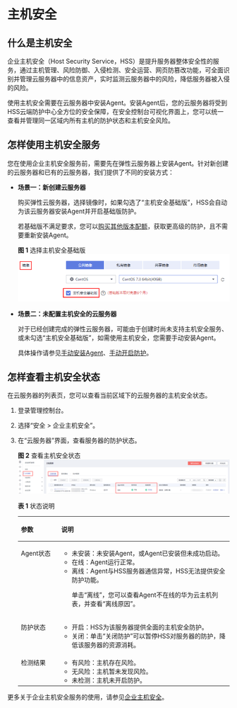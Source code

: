 # 主机安全<a name="ZH-CN_TOPIC_0206596990"></a>

## 什么是主机安全<a name="zh-cn_topic_0141767300_section6946111461512"></a>

企业主机安全（Host Security Service，HSS）是提升服务器整体安全性的服务，通过主机管理、风险防御、入侵检测、安全运营、网页防篡改功能，可全面识别并管理云服务器中的信息资产，实时监测云服务器中的风险，降低服务器被入侵的风险。

使用主机安全需要在云服务器中安装Agent。安装Agent后，您的云服务器将受到HSS云端防护中心全方位的安全保障，在安全控制台可视化界面上，您可以统一查看并管理同一区域内所有主机的防护状态和主机安全风险。

## 怎样使用主机安全服务<a name="section028134814389"></a>

您在使用企业主机安全服务前，需要先在弹性云服务器上安装Agent。针对新创建的云服务器和已有的云服务器，我们提供了不同的安装方式：

-   **场景一：新创建云服务器**

    购买弹性云服务器，选择镜像时，如果勾选了“主机安全基础版”，HSS会自动为该云服务器安装Agent并开启基础版防护。

    若基础版不满足要求，您可以[购买其他版本配额](https://support.huaweicloud.com/usermanual-hss/hss_01_0229.html)，获取更高级的防护，且不需要重新安装Agent。

    **图 1**  选择主机安全基础版<a name="fig5630131510550"></a>  
    ![](figures/选择主机安全基础版.png "选择主机安全基础版")

-   **场景二：未配置主机安全的云服务器**

    对于已经创建完成的弹性云服务器，可能由于创建时尚未支持主机安全服务、或未勾选“主机安全基础版”，如需使用主机安全，您需要手动安装Agent。

    具体操作请参见[手动安装Agent](https://support.huaweicloud.com/usermanual-hss/hss_01_0234.html)、[手动开启防护](https://support.huaweicloud.com/usermanual-hss/hss_01_0230.html)。


## 怎样查看主机安全状态<a name="section1231113458914"></a>

在云服务器的列表页，您可以查看当前区域下的云服务器的主机安全状态。

1.  登录管理控制台。
2.  选择“安全 \> 企业主机安全”。
3.  在“云服务器”界面，查看服务器的防护状态。

    **图 2**  查看主机安全状态<a name="fig10345815205611"></a>  
    ![](figures/查看主机安全状态.png "查看主机安全状态")

    **表 1**  状态说明

    <a name="table1247193655710"></a>
    <table><thead align="left"><tr id="row84873614571"><th class="cellrowborder" valign="top" width="19.05%" id="mcps1.2.3.1.1"><p id="p44863685717"><a name="p44863685717"></a><a name="p44863685717"></a>参数</p>
    </th>
    <th class="cellrowborder" valign="top" width="80.95%" id="mcps1.2.3.1.2"><p id="p94863615719"><a name="p94863615719"></a><a name="p94863615719"></a>说明</p>
    </th>
    </tr>
    </thead>
    <tbody><tr id="row34819364575"><td class="cellrowborder" valign="top" width="19.05%" headers="mcps1.2.3.1.1 "><p id="p174893645717"><a name="p174893645717"></a><a name="p174893645717"></a>Agent状态</p>
    </td>
    <td class="cellrowborder" valign="top" width="80.95%" headers="mcps1.2.3.1.2 "><a name="ul103471113205817"></a><a name="ul103471113205817"></a><ul id="ul103471113205817"><li>未安装：未安装Agent，或Agent已安装但未成功启动。</li><li>在线：Agent运行正常。</li><li>离线：Agent与HSS服务器通信异常，HSS无法提供安全防护功能。<p id="p133473136581"><a name="p133473136581"></a><a name="p133473136581"></a>单击“离线”，您可以查看Agent不在线的华为云主机列表，并查看“离线原因”。</p>
    </li></ul>
    </td>
    </tr>
    <tr id="row124883617572"><td class="cellrowborder" valign="top" width="19.05%" headers="mcps1.2.3.1.1 "><p id="p164803619576"><a name="p164803619576"></a><a name="p164803619576"></a>防护状态</p>
    </td>
    <td class="cellrowborder" valign="top" width="80.95%" headers="mcps1.2.3.1.2 "><a name="ul19463397580"></a><a name="ul19463397580"></a><ul id="ul19463397580"><li>开启：HSS为该服务器提供全面的主机安全防护。</li><li>关闭：单击“关闭防护”可以暂停HSS对服务器的防护，降低该服务器的资源消耗。</li></ul>
    </td>
    </tr>
    <tr id="row14813369578"><td class="cellrowborder" valign="top" width="19.05%" headers="mcps1.2.3.1.1 "><p id="p164810362579"><a name="p164810362579"></a><a name="p164810362579"></a>检测结果</p>
    </td>
    <td class="cellrowborder" valign="top" width="80.95%" headers="mcps1.2.3.1.2 "><a name="ul198495145820"></a><a name="ul198495145820"></a><ul id="ul198495145820"><li>有风险：主机存在风险。</li><li>无风险：主机暂未发现风险。</li><li>未检测：主机未开启防护。</li></ul>
    </td>
    </tr>
    </tbody>
    </table>


更多关于企业主机安全服务的使用，请参见[企业主机安全](https://support.huaweicloud.com/hss/index.html)。

